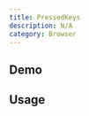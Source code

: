 ```yaml
---
title: PressedKeys
description: N/A
category: Browser
---
```


<script>
import Demo from '$lib/components/demos/pressed-keys.svelte';
</script>

## Demo

<Demo />

## Usage
